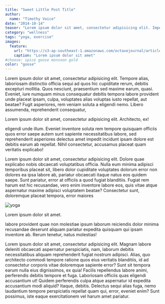 ```yaml
---
title: "Sweet Little Post Title"
author:
  name: "Timothy Voice"
date: "2014-10-14"
teaser: "Lorem ipsum dolor sit amet, consectetur adipisicing elit. Impedit voluptas, aperiam quod asperiores qui, nam aliquam eius vitae debitis aliquid."
category: "wellness"
tags: "yoga, exercise"
images:
  feature: 
    url: "https://s3-ap-southeast-1.amazonaws.com/octavejournal/article-assets/2014-10-15-yoga"
    caption: "Lorem ipsum dolor sit amet"
#choose: spice goose monsoon gold
color: "goose"
---
```


Lorem ipsum dolor sit amet, consectetur adipisicing elit. Tempore alias, laboriosam distinctio officia sequi ad quos hic cupiditate rerum, debitis excepturi mollitia. Quos nesciunt, praesentium sed maxime earum, quasi. Eveniet, iure numquam minus consequatur debitis tempora labore provident unde placeat ipsam, culpa, voluptates alias voluptas iusto repellat, aut beatae? Fugit asperiores, rem veniam soluta a eligendi nemo. Libero assumenda, reprehenderit consequatur, 

<p class="pull-quote">
  Lorem ipsum dolor sit amet, consectetur adipisicing elit. Architecto, ex!
</p>

eligendi unde illum. Eveniet inventore soluta rem tempore quisquam officiis quos error saepe autem sunt sapiente necessitatibus labore, sed reprehenderit asperiores delectus amet impedit incidunt ipsam dolore est debitis earum ab repellat. Nihil consectetur, accusamus placeat quam veritatis explicabo!

Lorem ipsum dolor sit amet, consectetur adipisicing elit. Dolore quae explicabo nobis obcaecati voluptatibus officia. Nulla eum minima adipisci temporibus placeat sit, libero dolor cupiditate voluptates dolorum error non dolores ea ipsa labore ab, pariatur obcaecati itaque natus eos quidem saepe. Sunt pariatur, error at officiis a quod fugiat blanditiis. Fugiat rem harum est hic recusandae, vero enim inventore labore eos, quis vitae atque aspernatur maxime adipisci voluptatem beatae? Consectetur sunt, doloremque placeat tempora, error maiores 

<div class="pull-image">
  <img src="https://s3-ap-southeast-1.amazonaws.com/octavejournal/article-assets/2014-10-15-yoga" alt="yoga">
  <p class="post-image-caption">Lorem ipsum dolor sit amet.</p>
</div>

labore provident quae non molestiae ipsum laborum reiciendis dolor minima recusandae deserunt aliquam pariatur expedita quisquam qui ipsam inventore ab. Rerum tenetur, natus molestias!

Lorem ipsum dolor sit amet, consectetur adipisicing elit. Magnam labore deleniti obcaecati aspernatur perspiciatis, nam, laborum debitis necessitatibus aliquam reprehenderit fugiat nostrum adipisci. Alias, quo architecto commodi tempore ratione quos eius veritatis blanditiis, id ad consectetur corporis vitae doloremque sapiente error? Sunt sit tempora earum nulla eius dignissimos, ex quia! Facilis repellendus labore animi, perferendis debitis tempore et fuga. Laboriosam officiis quas eligendi accusantium ut! Quidem perferendis culpa atque aspernatur id expedita accusantium modi aliquid? Itaque, debitis. Delectus sequi alias fuga, nemo laudantium tempore perspiciatis repellat quam qui, error, eveniet enim? Sunt possimus, iste eaque exercitationem vel harum amet pariatur.


